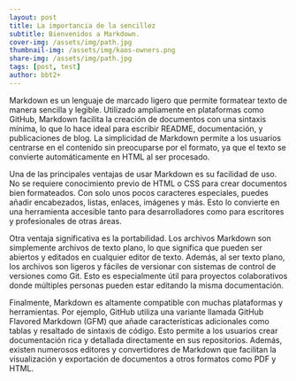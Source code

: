 ```yaml
---
layout: post
title: La importancia de la sencillez
subtitle: Bienvenidos a Markdown.
cover-img: /assets/img/path.jpg
thumbnail-img: /assets/img/kaos-owners.png
share-img: /assets/img/path.jpg
tags: [post, test]
author: bbt2+
---
```


Markdown es un lenguaje de marcado ligero que permite formatear texto de manera sencilla y legible. Utilizado ampliamente en plataformas como GitHub, Markdown facilita la creación de documentos con una sintaxis mínima, lo que lo hace ideal para escribir README, documentación, y publicaciones de blog. La simplicidad de Markdown permite a los usuarios centrarse en el contenido sin preocuparse por el formato, ya que el texto se convierte automáticamente en HTML al ser procesado.

Una de las principales ventajas de usar Markdown es su facilidad de uso. No se requiere conocimiento previo de HTML o CSS para crear documentos bien formateados. Con solo unos pocos caracteres especiales, puedes añadir encabezados, listas, enlaces, imágenes y más. Esto lo convierte en una herramienta accesible tanto para desarrolladores como para escritores y profesionales de otras áreas.

Otra ventaja significativa es la portabilidad. Los archivos Markdown son simplemente archivos de texto plano, lo que significa que pueden ser abiertos y editados en cualquier editor de texto. Además, al ser texto plano, los archivos son ligeros y fáciles de versionar con sistemas de control de versiones como Git. Esto es especialmente útil para proyectos colaborativos donde múltiples personas pueden estar editando la misma documentación.

Finalmente, Markdown es altamente compatible con muchas plataformas y herramientas. Por ejemplo, GitHub utiliza una variante llamada GitHub Flavored Markdown (GFM) que añade características adicionales como tablas y resaltado de sintaxis de código. Esto permite a los usuarios crear documentación rica y detallada directamente en sus repositorios. Además, existen numerosos editores y convertidores de Markdown que facilitan la visualización y exportación de documentos a otros formatos como PDF y HTML.